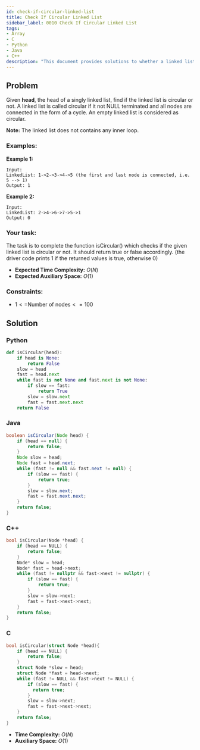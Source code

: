 ```yaml
---
id: check-if-circular-linked-list
title: Check If Circular Linked List
sidebar_label: 0010 Check If Circular Linked List
tags:
- Array
- C
- Python
- Java
- C++
description: "This document provides solutions to whether a linked list is circular or not."
---
```


## Problem

Given **head**, the head of a singly linked list, find if the linked list is circular or not. A linked list is called circular if it not NULL terminated and all nodes are connected in the form of a cycle. An empty linked list is considered as circular.

**Note:** The linked list does not contains any inner loop.

### Examples:
**Example 1:**
```
Input:
LinkedList: 1->2->3->4->5 (the first and last node is connected, i.e. 5 --> 1)
Output: 1
```

**Example 2:**
```
Input:
LinkedList: 2->4->6->7->5->1
Output: 0
```

### Your task:

The task is to complete the function isCircular() which checks if the given linked list is circular or not. It should return true or false accordingly. (the driver code prints 1 if the returned values is true, otherwise 0)

- **Expected Time Complexity:** $O(N)$
- **Expected Auxiliary Space:** $O(1)$

### Constraints:

- $1 <=$Number of nodes$<= 100$

## Solution
### Python
```python
def isCircular(head):
    if head is None: 
        return False
    slow = head 
    fast = head.next
    while fast is not None and fast.next is not None: 
        if slow == fast: 
            return True
        slow = slow.next
        fast = fast.next.next
    return False
```

### Java
```java
boolean isCircular(Node head) {
    if (head == null) {
        return false;
    }
    Node slow = head;
    Node fast = head.next;
    while (fast != null && fast.next != null) {
        if (slow == fast) {
            return true;
        }
        slow = slow.next;
        fast = fast.next.next;
    }
    return false;	
}
```

### C++
```cpp
bool isCircular(Node *head) {
    if (head == NULL) {
        return false;
    }
    Node* slow = head;
    Node* fast = head->next;
    while (fast != nullptr && fast->next != nullptr) {
        if (slow == fast) {
            return true;
        }
        slow = slow->next;
        fast = fast->next->next;
    }
    return false;
}
```

### C
```c
bool isCircular(struct Node *head){
    if (head == NULL) {
        return false;
    }
    struct Node *slow = head;
    struct Node *fast = head->next;
    while (fast != NULL && fast->next != NULL) {
        if (slow == fast) {
          return true;
        }
        slow = slow->next;
        fast = fast->next->next;
    }
    return false;
}
```

- **Time Complexity:** $O(N)$
- **Auxiliary Space:** $O(1)$